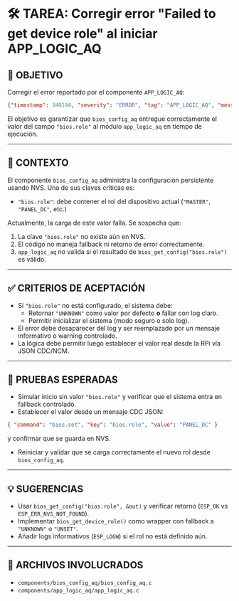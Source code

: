 # 🛠️ TAREA: Corregir error "Failed to get device role" al iniciar APP_LOGIC_AQ

## 🎯 OBJETIVO
Corregir el error reportado por el componente `APP_LOGIC_AQ`:  
```json
{"timestamp": 340194, "severity": "ERROR", "tag": "APP_LOGIC_AQ", "message": "Failed to get device role."}
```
El objetivo es garantizar que `bios_config_aq` entregue correctamente el valor del campo `"bios.role"` al módulo `app_logic_aq` en tiempo de ejecución.

---

## 🧩 CONTEXTO
El componente `bios_config_aq` administra la configuración persistente usando NVS. Una de sus claves críticas es:

- `"bios.role"`: debe contener el rol del dispositivo actual (`"MASTER"`, `"PANEL_DC"`, etc.)

Actualmente, la carga de este valor falla. Se sospecha que:

1. La clave `"bios.role"` no existe aún en NVS.
2. El código no maneja fallback ni retorno de error correctamente.
3. `app_logic_aq` no valida si el resultado de `bios_get_config("bios.role")` es válido.

---

## ✅ CRITERIOS DE ACEPTACIÓN

- Si `"bios.role"` no está configurado, el sistema debe:
  - Retornar `"UNKNOWN"` como valor por defecto **o** fallar con log claro.
  - Permitir inicializar el sistema (modo seguro o solo log).
- El error debe desaparecer del log y ser reemplazado por un mensaje informativo o warning controlado.
- La lógica debe permitir luego establecer el valor real desde la RPi vía JSON CDC/NCM.

---

## 🧪 PRUEBAS ESPERADAS
- Simular inicio sin valor `"bios.role"` y verificar que el sistema entra en fallback controlado.
- Establecer el valor desde un mensaje CDC JSON:
```json
{ "command": "bios.set", "key": "bios.role", "value": "PANEL_DC" }
```
y confirmar que se guarda en NVS.
- Reiniciar y validar que se carga correctamente el nuevo rol desde `bios_config_aq`.

---

## 💡 SUGERENCIAS
- Usar `bios_get_config("bios.role", &out)` y verificar retorno (`ESP_OK` vs `ESP_ERR_NVS_NOT_FOUND`).
- Implementar `bios_get_device_role()` como wrapper con fallback a `"UNKNOWN"` o `"UNSET"`.
- Añadir logs informativos (`ESP_LOGW`) si el rol no está definido aún.

---

## 🧩 ARCHIVOS INVOLUCRADOS
- `components/bios_config_aq/bios_config_aq.c`
- `components/app_logic_aq/app_logic_aq.c`
